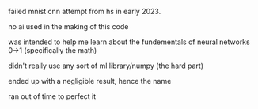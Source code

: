 failed mnist cnn attempt from hs in early 2023. 

no ai used in the making of this code

was intended to help me learn about the fundementals of neural networks 0->1 (specifically the math)

didn't really use any sort of ml library/numpy (the hard part) 

ended up with a negligible result, hence the name

ran out of time to perfect it

